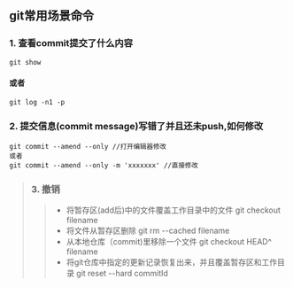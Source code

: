 ## git常用场景命令
### 1. 查看commit提交了什么内容
    git show
#### 或者
    git log -n1 -p
### 2. 提交信息(commit message)写错了并且还未push,如何修改
    git commit --amend --only //打开编辑器修改
    或者
    git commit --amend --only -m 'xxxxxxx' //直接修改
> ### 3. 撤销
>> + 将暂存区(add后)中的文件覆盖工作目录中的文件
    git checkout filename
>> + 将文件从暂存区删除
    git rm --cached filename
>> + 从本地仓库（commit)里移除一个文件
    git checkout HEAD^ filename
>> + 将git仓库中指定的更新记录恢复出来，并且覆盖暂存区和工作目录
    git reset --hard commitId



